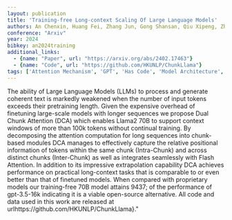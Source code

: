 ```yaml
---
layout: publication
title: 'Training-free Long-context Scaling Of Large Language Models'
authors: An Chenxin, Huang Fei, Zhang Jun, Gong Shansan, Qiu Xipeng, Zhou Chang, Kong Lingpeng
conference: "Arxiv"
year: 2024
bibkey: an2024training
additional_links:
  - {name: "Paper", url: "https://arxiv.org/abs/2402.17463"}
  - {name: "Code", url: "https://github.com/HKUNLP/ChunkLlama"}
tags: ['Attention Mechanism', 'GPT', 'Has Code', 'Model Architecture', 'Pretraining Methods', 'Reinforcement Learning', 'Training Techniques']
---
```

The ability of Large Language Models (LLMs) to process and generate coherent text is markedly weakened when the number of input tokens exceeds their pretraining length. Given the expensive overhead of finetuning large-scale models with longer sequences we propose Dual Chunk Attention (DCA) which enables Llama2 70B to support context windows of more than 100k tokens without continual training. By decomposing the attention computation for long sequences into chunk-based modules DCA manages to effectively capture the relative positional information of tokens within the same chunk (Intra-Chunk) and across distinct chunks (Inter-Chunk) as well as integrates seamlessly with Flash Attention. In addition to its impressive extrapolation capability DCA achieves performance on practical long-context tasks that is comparable to or even better than that of finetuned models. When compared with proprietary models our training-free 70B model attains 9437; of the performance of gpt-3.5-16k indicating it is a viable open-source alternative. All code and data used in this work are released at urlhttps://github.com/HKUNLP/ChunkLlama\}."
